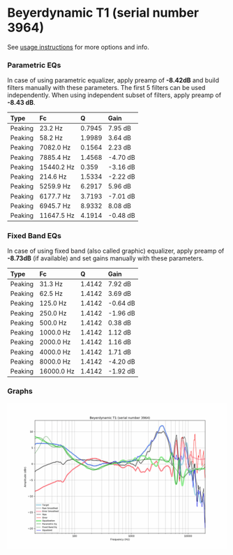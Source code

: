 # Beyerdynamic T1 (serial number 3964)
See [usage instructions](https://github.com/jaakkopasanen/AutoEq#usage) for more options and info.

### Parametric EQs
In case of using parametric equalizer, apply preamp of **-8.42dB** and build filters manually
with these parameters. The first 5 filters can be used independently.
When using independent subset of filters, apply preamp of **-8.43 dB**.

| Type    | Fc         |      Q | Gain     |
|:--------|:-----------|:-------|:---------|
| Peaking | 23.2 Hz    | 0.7945 | 7.95 dB  |
| Peaking | 58.2 Hz    | 1.9989 | 3.64 dB  |
| Peaking | 7082.0 Hz  | 0.1564 | 2.23 dB  |
| Peaking | 7885.4 Hz  | 1.4568 | -4.70 dB |
| Peaking | 15440.2 Hz | 0.359  | -3.16 dB |
| Peaking | 214.6 Hz   | 1.5334 | -2.22 dB |
| Peaking | 5259.9 Hz  | 6.2917 | 5.96 dB  |
| Peaking | 6177.7 Hz  | 3.7193 | -7.01 dB |
| Peaking | 6945.7 Hz  | 8.9332 | 8.08 dB  |
| Peaking | 11647.5 Hz | 4.1914 | -0.48 dB |

### Fixed Band EQs
In case of using fixed band (also called graphic) equalizer, apply preamp of **-8.73dB**
(if available) and set gains manually with these parameters.

| Type    | Fc         |      Q | Gain     |
|:--------|:-----------|:-------|:---------|
| Peaking | 31.3 Hz    | 1.4142 | 7.92 dB  |
| Peaking | 62.5 Hz    | 1.4142 | 3.69 dB  |
| Peaking | 125.0 Hz   | 1.4142 | -0.64 dB |
| Peaking | 250.0 Hz   | 1.4142 | -1.96 dB |
| Peaking | 500.0 Hz   | 1.4142 | 0.38 dB  |
| Peaking | 1000.0 Hz  | 1.4142 | 1.12 dB  |
| Peaking | 2000.0 Hz  | 1.4142 | 1.16 dB  |
| Peaking | 4000.0 Hz  | 1.4142 | 1.71 dB  |
| Peaking | 8000.0 Hz  | 1.4142 | -4.20 dB |
| Peaking | 16000.0 Hz | 1.4142 | -1.92 dB |

### Graphs
![](./Beyerdynamic%20T1%20(serial%20number%203964).png)